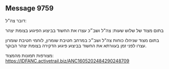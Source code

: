 ## Message 9759

דובר צה"ל:

בתום מצוד של שלוש שעות: צה"ל ושב״כ עצרו את החשוד בביצוע הפיגוע בצומת יצהר

בתום מצוד שניהלו כוחות צה"ל ושב״כ במרחב חטיבת שומרון, לוחמי חטיבת שומרון עצרו לפני זמן בעוורתא את החשוד בביצוע פיגוע הדקירה בצומת יצהר הבוקר.

מצורפות תמונות מהמצוד: https://IDFANC.activetrail.biz/ANC1605202484290248709

